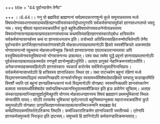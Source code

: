 +++
title = "44 पूर्वाभ्यासेन तेनैव"

+++
।।6.44।। ननु यो ब्रह्मविदां ब्राह्मणानां सर्वप्रमादकारणशून्ये कुले
समुत्पन्नस्तस्य मध्ये
विषयभोगव्यवधानाभावादव्यवहितप्राग्भवीयसंस्कारोद्वोधात्पुनरपि
सर्वकर्मसंन्यासपूर्वको ज्ञानसाधनलाभो भवतु नाम। यस्तु श्रीमतां
महाराजचक्रवर्तिनां कुले बहुविधविषयभोगव्यवधानेनोत्पन्नस्तस्य
विषयभोगवासनाप्राबल्यात्प्रमादकारणसंभवाच्च
कथमतिव्यवहितज्ञानसंस्कारोद्बोधः क्षत्रियत्वेन सर्वकर्मसंन्यासानर्हस्य
कथं वा ज्ञानसाधनलाभ इति। तत्रोच्यते अतिचिरव्यवहितजन्मोपचितेनापि तेनैव
पूर्वाभ्यासेन प्रागर्जितज्ञानसंस्कारेणावशोऽपि मोक्षसाधनायाप्रयतमानोऽपि
ह्रियते स्ववशीक्रियते अकस्मादेव भोगवासनाभ्यो व्युत्थाप्य
मोक्षसाधनोन्मुखः क्रियते ज्ञानवासनाया एवाल्पकालाभ्यस्ताया अपि
वस्तुविषयत्वेनावस्तुविषयाभ्यो भोगवासनाभ्यः प्राबल्यात्। पश्य यथा त्वमेव
युद्धे प्रवृत्तो ज्ञानायाप्रयतमानोऽपि पूर्वसंस्कारप्राबल्यादकस्मादेव
रणभूमौ ज्ञानोन्मुखोऽभूरिति। अतएव प्रागुक्तं नेहाभिक्रमनाशोऽस्तीति।
अनेकजन्मसहस्रव्यवहितोऽपि ज्ञानसंस्कारः स्वकार्यं करोत्येव
सर्वविरोध्युपमर्देनेत्यभिप्रायः। सर्वकर्मसंन्यासाभावेऽपि हि क्षत्रियस्य
ज्ञानाधिकारः स्थित एव। यथा पाटच्चरेण बहूनां रक्षिणां मध्ये
विद्यमानमप्यश्वादिद्रव्यं स्वयमनिच्छदपि तान्सर्वानभिभूय
स्वसामर्थ्यविशेषादेवापह्रियते पश्चात्तु कदापहृतमिति विमर्शो भवति एवं
बहूनां ज्ञानप्रतिबन्धकानां मध्ये विद्यमानोऽपि योगभ्रष्टः स्वयमनिच्छन्नपि
ज्ञानसंस्कारेण बलवता स्वसामर्थ्यविशेषादेव
सर्वान्प्रतिबन्धकानभिभूयात्मवशीक्रियत इति हृञः प्रयोगेण सूचितम्। अतएव
संस्कारप्राबल्याज्जिज्ञासुर्ज्ञातुमिच्छुरपि योगस्य मोक्षसाधनज्ञानस्य
विषयं ब्रह्मज्ञानं प्रथमभूमिकायां स्थितः संन्यासीति यावत्। सोऽपि
तस्यामेव भूमिकायां मृतोऽन्तराले बहून्विषयान्भुक्त्वा महाराजचक्रवर्तिनां
कुले समुत्पन्नोऽपि योगभ्रष्टः
प्रागुपचितज्ञानसंस्कारप्राबल्यात्तस्मिञ्जन्मनि शब्दब्रह्म वेदं
कर्मप्रतिपादकमतिवर्ततेऽतिक्रम्य तिष्ठति। कर्माधिकारातिक्रमेण
ज्ञानाधिकारी भवतीत्यर्थः। एतेनापि ज्ञानकर्मसमुच्चयो निराकृत इति
द्रष्टव्यम्। समुच्चये हि ज्ञानिनोऽपि कर्मकाण्डातिक्रमाभावात्।

